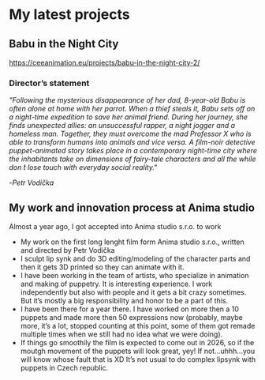 # My latest projects

## Babu in the Night City 

https://ceeanimation.eu/projects/babu-in-the-night-city-2/ 

### Director’s statement
_"Following the mysterious disappearance of her dad, 8-year-old Babu is often alone at home with her parrot. When a thief steals it, Babu sets off on a night-time expedition to save her animal friend. During her journey, she finds unexpected allies: an unsuccessful rapper, a night jogger and a homeless man. Together, they must overcome the mad Professor X who is able to transform humans into animals and vice versa. A film-noir detective puppet-animated story takes place in a contemporary night-time city where the inhabitants take on dimensions of fairy-tale characters and all the while don ́t lose touch with everyday social reality."_ 

-_Petr Vodička_ 

## My work and innovation process at Anima studio

Almost a year ago, I got accepted into Anima studio s.r.o. to work 

- My work on the first long lenght film form Anima studio s.r.o., written and directed by Petr Vodička
- I sculpt lip synk and do 3D editing/modeling of the character parts and then it gets 3D printed so they can animate with it.
- I have been working in the team of artists, who specialize in animation and making of puppetry. It is interesting experience. I work independently but also with people and it gets a bit crazy sometimes. But it’s mostly a big responsibility and honor to be a part of this.
- I have been there for a year there. I have worked on more then a 10 puppets and made more then 50 expressions now (probably, maybe more, it’s a lot, stopped counting at this point, some of them got remade multiple times when we still had no idea what we were doing). 
- If things go smoothily the film is expected to come out in 2026, so if the moutgh movement of the puppets will look great, yey! If not...uhhh...you will know whose fault that is XD It’s not usual to do complex lipsynk with puppets in Czech republic.

